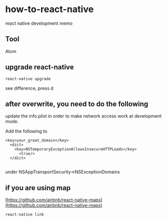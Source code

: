 # how-to-react-native
react native development memo

## Tool

Atom

## upgrade react-native
```
react-native upgrade
```

see difference, press d

## after overwrite, you need to do the following

update the info.plist in order to make network access work at development mode.

Add the following to 
```
<key>your_great_domain</key>
  <dict>
    <key>NSTemporaryExceptionAllowsInsecureHTTPLoads</key>
      <true/>
  </dict>
  
```
under NSAppTransportSecurity->NSExceptionDomains

## if you are using map

[https://github.com/airbnb/react-native-maps](https://github.com/airbnb/react-native-maps)

```
react-native link
```
